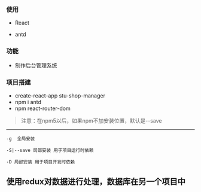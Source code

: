 ### 使用
- React

- antd

### 功能
- 制作后台管理系统

### 项目搭建
- create-react-app stu-shop-manager
- npm i antd
- npm react-router-dom
>注意：在npm5以后，如果npm不加安装位置，默认是--save

- - -

`-g  全局安装`

`-S|--save 局部安装 用于项目运行时依赖`

`-D 局部安装 用于项目开发时依赖`

## 使用redux对数据进行处理，数据库在另一个项目中
